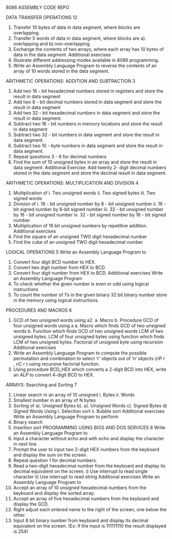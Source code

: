 8086 ASSEMBLY CODE REPO

DATA TRANSFER OPERATIONS 12
1. Transfer 10 bytes of data in data segment, where blocks are overlapping.
2. Transfer 5 words of data in data segment, where blocks are a). overlapping and
b).non-overlapping.
3. Exchange the contents of two arrays, where each array has 10 bytes of data in the data segment.
Additional exercises
1. Illustrate different addressing modes available in 8086 programming.
2. Write an Assembly Language Program to reverse the contents of an array of 10 words stored
in the data segment.

ARITHMETIC OPERATIONS: ADDITION AND SUBTRACTION 3
1. Add two 16 - bit hexadecimal numbers stored in registers and store the result in data segment
2. Add two 8 - bit decimal numbers stored in data segment and store the result in data segment
3. Add two 32 - bit hexadecimal numbers in data segment and store the result in data segment.
4. Subtract two 16 - bit numbers in memory locations and store the result in data segment
5. Subtract two 32 - bit numbers in data segment and store the result in data segment.
6. Subtract two 10 - byte numbers in data segment and store the result in data segment.
7. Repeat questions 3 - 6 for decimal numbers
8. Find the sum of 10 unsigned bytes in an array and store the result in data segment.
Additional Exercise:
Add twenty 2- digit decimal numbers stored in the data segment and store the decimal result in
data segment.

ARITHMETIC OPERATIONS: MULTIPLICATION AND DIVISION 4
1. Multiplication of
i. Two unsigned words
ii. Two signed bytes
iii. Two signed words
2. Division of
i. 16 - bit unsigned number by 8 - bit unsigned number
ii. 16 - bit signed number by 8-bit signed number
iii. 32 - bit unsigned number by 16 - bit unsigned number
iv. 32 - bit signed number by 16 - bit signed number.
3. Multiplication of 16 bit unsigned numbers by repetitive addition.
Additional exercises
1. Find the square of an unsigned TWO digit hexadecimal number
2. Find the cube of an unsigned TWO digit hexadecimal number





LOGICAL OPERATIONS 5
Write an Assembly Language Program to
1. Convert four digit BCD number to HEX.
2. Convert two digit number from HEX to BCD.
3. Convert four digit number from HEX to BCD.
Additional exercises
Write an Assembly Language Program
1. To check whether the given number is even or odd using logical instructions
2. To count the number of 1’s in the given binary 32 bit binary number store in the memory using
logical instructions.


PROCEDURES AND MACROS 6
1. GCD of two unsigned words using a2.
a. Macro
b. Procedure
GCD of four unsigned words using a
a. Macro which finds GCD of two unsigned words
b. Function which finds GCD of two unsigned words
LCM of two unsigned bytes.
LCM of four unsigned bytes using function which finds LCM of two unsigned bytes.
Factorial of unsigned byte using recursion
Additional exercises
1. Write an Assembly Language Program to compute the possible permutation and combination
to select ‘r’ objects out of ‘n’ objects (nP r , nC r ) using recursive factorial function.
2. Using procedure BCD_HEX which converts a 2-digit BCD into HEX, write an ALP to convert
4-digit BCD to HEX.

ARRAYS: Searching and Sorting 7
1. Linear search in an array of 10 unsigned
i. Bytes
ii. Words
2. Smallest number in an array of N bytes
3. Sorting of a). Unsigned Bytes b). a). Unsigned Words
c). Signed Bytes
d) Signed Words
Using
i. Selection sort
ii. Bubble sort
Additional exercises
Write an Assembly Language Program to perform
1. Binary search
2. Insertion sort
PROGRAMMING USING BIOS AND DOS SERVICES 8
Write an Assembly Language Program to
1. Input a character without echo and with echo and display the character in next line.
2. Prompt the user to input two 2-digit HEX numbers from the keyboard and display the sum
on the screen.
3. Repeat question 1 for decimal numbers.
4. Read a two-digit hexadecimal number from the keyboard and display its decimal
equivalent on the screen.
i) Use interrupt to read single character
ii) Use interrupt to read string
Additional exercises
Write an Assembly Language Program to
1. Accept an array of 10 unsigned hexadecimal numbers from the keyboard and display the
sorted array.
2. Accept an array of five hexadecimal numbers from the keyboard and display the GCD.
3. Right adjust each entered name to the right of the screen, one below the other.
4. Input 8 bit binary number from keyboard and display its decimal equivalent on the screen.
(Ex: If the input is 111111110 the result displayed is 254)


